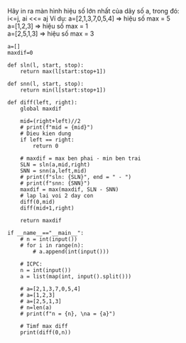 Hãy in ra màn hình hiệu số lớn nhất của dãy số a, trong đó:  
i<=j, 
ai <<= aj
Ví dụ:
a=[2,1,3,7,0,5,4] => hiệu số max = 5  
a=[1,2,3] => hiệu số max = 1  
a=[2,5,1,3] => hiệu số max = 3  
```
a=[]
maxdif=0

def sln(l, start, stop):
    return max(l[start:stop+1])

def snn(l, start, stop):
    return min(l[start:stop+1])

def diff(left, right):
    global maxdif
    
    mid=(right+left)//2
    # print(f"mid = {mid}")
    # Dieu kien dung
    if left == right:
        return 0
        
    # maxdif = max ben phai - min ben trai
    SLN = sln(a,mid,right)
    SNN = snn(a,left,mid)
    # print(f"sln: {SLN}", end = " - ")
    # print(f"snn: {SNN}")
    maxdif = max(maxdif, SLN - SNN)
    # lap lai voi 2 day con 
    diff(0,mid)
    diff(mid+1,right)
    
    return maxdif

if __name__=="__main__":
    # n = int(input())
    # for i in range(n):
        # a.append(int(input()))
    
    # ICPC:
    n = int(input())
    a = list(map(int, input().split()))

    # a=[2,1,3,7,0,5,4]
    # a=[1,2,3]
    # a=[2,5,1,3]
    # n=len(a)
    # print(f"n = {n}, \na = {a}")
    
    # Timf max diff
    print(diff(0,n))
```
